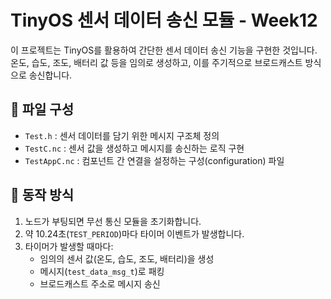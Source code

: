 # TinyOS 센서 데이터 송신 모듈 - Week12

이 프로젝트는 TinyOS를 활용하여 간단한 센서 데이터 송신 기능을 구현한 것입니다.  
온도, 습도, 조도, 배터리 값 등을 임의로 생성하고, 이를 주기적으로 브로드캐스트 방식으로 송신합니다.

## 📁 파일 구성

- `Test.h` : 센서 데이터를 담기 위한 메시지 구조체 정의
- `TestC.nc` : 센서 값을 생성하고 메시지를 송신하는 로직 구현
- `TestAppC.nc` : 컴포넌트 간 연결을 설정하는 구성(configuration) 파일

## 🔧 동작 방식

1. 노드가 부팅되면 무선 통신 모듈을 초기화합니다.
2. 약 10.24초(`TEST_PERIOD`)마다 타이머 이벤트가 발생합니다.
3. 타이머가 발생할 때마다:
   - 임의의 센서 값(온도, 습도, 조도, 배터리)을 생성
   - 메시지(`test_data_msg_t`)로 패킹
   - 브로드캐스트 주소로 메시지 송신
 
